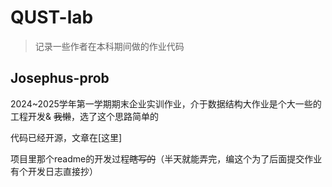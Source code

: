# QUST-lab

>记录一些作者在本科期间做的作业代码

## Josephus-prob

2024~2025学年第一学期期末企业实训作业，介于数据结构大作业是个大一些的工程开发& ~~我懒~~，选了这个思路简单的  

代码已经开源，文章在[这里]

项目里那个readme的开发过程~~瞎写的~~（半天就能弄完，编这个为了后面提交作业有个开发日志直接抄）